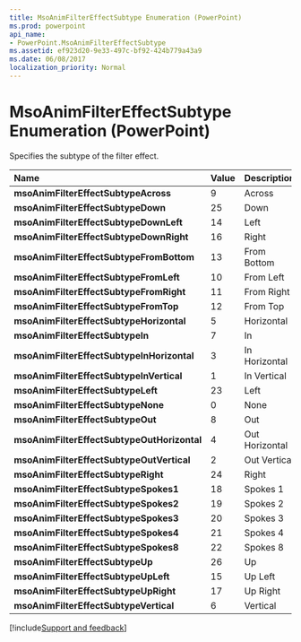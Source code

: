 ```yaml
---
title: MsoAnimFilterEffectSubtype Enumeration (PowerPoint)
ms.prod: powerpoint
api_name:
- PowerPoint.MsoAnimFilterEffectSubtype
ms.assetid: ef923d20-9e33-497c-bf92-424b779a43a9
ms.date: 06/08/2017
localization_priority: Normal
---
```



# MsoAnimFilterEffectSubtype Enumeration (PowerPoint)

Specifies the subtype of the filter effect.



|Name|Value|Description|
|:-----|:-----|:-----|
|**msoAnimFilterEffectSubtypeAcross**|9|Across|
|**msoAnimFilterEffectSubtypeDown**|25|Down|
|**msoAnimFilterEffectSubtypeDownLeft**|14|Left|
|**msoAnimFilterEffectSubtypeDownRight**|16|Right|
|**msoAnimFilterEffectSubtypeFromBottom**|13|From Bottom|
|**msoAnimFilterEffectSubtypeFromLeft**|10|From Left|
|**msoAnimFilterEffectSubtypeFromRight**|11|From Right|
|**msoAnimFilterEffectSubtypeFromTop**|12|From Top|
|**msoAnimFilterEffectSubtypeHorizontal**|5|Horizontal|
|**msoAnimFilterEffectSubtypeIn**|7|In|
|**msoAnimFilterEffectSubtypeInHorizontal**|3|In Horizontal|
|**msoAnimFilterEffectSubtypeInVertical**|1|In Vertical|
|**msoAnimFilterEffectSubtypeLeft**|23|Left|
|**msoAnimFilterEffectSubtypeNone**|0|None|
|**msoAnimFilterEffectSubtypeOut**|8|Out|
|**msoAnimFilterEffectSubtypeOutHorizontal**|4|Out Horizontal|
|**msoAnimFilterEffectSubtypeOutVertical**|2|Out Vertical|
|**msoAnimFilterEffectSubtypeRight**|24|Right|
|**msoAnimFilterEffectSubtypeSpokes1**|18|Spokes 1|
|**msoAnimFilterEffectSubtypeSpokes2**|19|Spokes 2|
|**msoAnimFilterEffectSubtypeSpokes3**|20|Spokes 3|
|**msoAnimFilterEffectSubtypeSpokes4**|21|Spokes 4|
|**msoAnimFilterEffectSubtypeSpokes8**|22|Spokes 8|
|**msoAnimFilterEffectSubtypeUp**|26|Up|
|**msoAnimFilterEffectSubtypeUpLeft**|15|Up Left|
|**msoAnimFilterEffectSubtypeUpRight**|17|Up Right|
|**msoAnimFilterEffectSubtypeVertical**|6|Vertical|

[!include[Support and feedback](~/includes/feedback-boilerplate.md)]